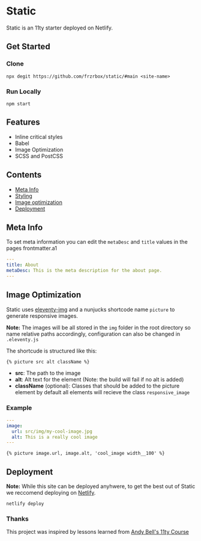 # Static

Static is an 11ty starter deployed on Netlify.

## Get Started

### Clone

`npx degit https://github.com/frzrbox/static/#main <site-name>`

### Run Locally

`npm start`

## Features

- Inline critical styles
- Babel
- Image Optimization
- SCSS and PostCSS

## Contents

- [Meta Info](#meta-info)
- [Styling](#styling)
- [Image optimization](#image-optimization)
- [Deployment](#deployment)

## Meta Info

To set meta information you can edit the `metaDesc` and `title` values in the pages frontmatter.a1

```yaml
---
title: About
metaDesc: This is the meta description for the about page.
---

```

## Image Optimization

Static uses [eleventy-img](https://www.11ty.dev/docs/plugins/image/) and a nunjucks shortcode name `picture` to generate responsive images.

**Note:** The images will be all stored in the `img` folder in the root directory so name relative paths accordingly, configuration can also be changed in `.eleventy.js`

The shortcude is structured like this:

```njk
{% picture src alt className %}
```

- **src**: The path to the image
- **alt**: Alt text for the element (Note: the build will fail if no alt is added)
- **className** (optional): Classes that should be added to the picture element by default all elements will recieve the class `responsive_image`

### Example

```yaml
---
image:
  url: src/img/my-cool-image.jpg
  alt: This is a really cool image
---

```

```njk
{% picture image.url, image.alt, 'cool_image width__100' %}
```

## Deployment

**Note:** While this site can be deployed anyhwere, to get the best out of Static we reccomend deploying on [Netlify](https://www.netlify.com/).

`netlify deploy`

### Thanks

This project was inspired by lessons learned from [Andy Bell's 11ty Course](https://piccalil.li/course/learn-eleventy-from-scratch/)
